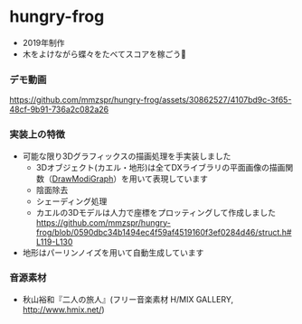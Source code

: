 # hungry-frog
- 2019年制作
- 木をよけながら蝶々をたべてスコアを稼ごう🦋

### デモ動画
https://github.com/mmzspr/hungry-frog/assets/30862527/4107bd9c-3f65-48cf-9b91-736a2c082a26

### 実装上の特徴
- 可能な限り3Dグラフィックスの描画処理を手実装しました
  - 3Dオブジェクト(カエル・地形)は全てDXライブラリの平面画像の描画関数（[DrawModiGraph](https://dixq.net/g/04_02.html)）を用いて表現しています
  - 陰面除去
  - シェーディング処理
  - カエルの3Dモデルは人力で座標をプロッティングして作成しました
    https://github.com/mmzspr/hungry-frog/blob/0590dbc34b1494ec4f59af4519160f3ef0284d46/struct.h#L119-L130
- 地形はパーリンノイズを用いて自動生成しています

### 音源素材
- 秋山裕和『二人の旅人』(フリー音楽素材 H/MIX GALLERY, http://www.hmix.net/)
